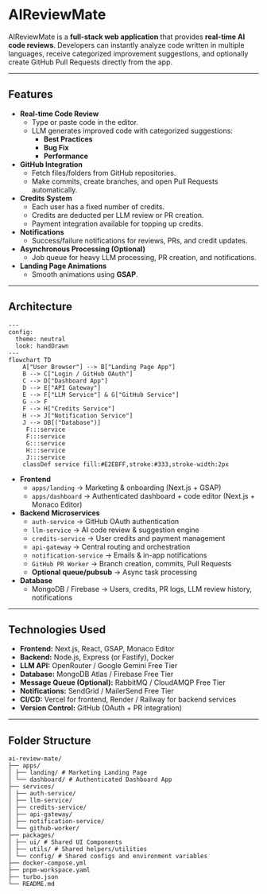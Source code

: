 # AIReviewMate

AIReviewMate is a **full-stack web application** that provides **real-time AI code reviews**. Developers can instantly analyze code written in multiple languages, receive categorized improvement suggestions, and optionally create GitHub Pull Requests directly from the app.  

---

## Features

- **Real-time Code Review**
  - Type or paste code in the editor.
  - LLM generates improved code with categorized suggestions:
    - **Best Practices**
    - **Bug Fix**
    - **Performance**
- **GitHub Integration**
  - Fetch files/folders from GitHub repositories.
  - Make commits, create branches, and open Pull Requests automatically.
- **Credits System**
  - Each user has a fixed number of credits.
  - Credits are deducted per LLM review or PR creation.
  - Payment integration available for topping up credits.
- **Notifications**
  - Success/failure notifications for reviews, PRs, and credit updates.
- **Asynchronous Processing (Optional)**
  - Job queue for heavy LLM processing, PR creation, and notifications.
- **Landing Page Animations**
  - Smooth animations using **GSAP**.

---

## Architecture
```mermaid
---
config:
  theme: neutral
  look: handDrawn
---
flowchart TD
    A["User Browser"] --> B["Landing Page App"]
    B --> C["Login / GitHub OAuth"]
    C --> D["Dashboard App"]
    D --> E["API Gateway"]
    E --> F["LLM Service"] & G["GitHub Service"]
    G --> F
    F --> H["Credits Service"]
    H --> J["Notification Service"]
    J --> DB[("Database")]
     F:::service
     F:::service
     G:::service
     H:::service
     J:::service
    classDef service fill:#E2EBFF,stroke:#333,stroke-width:2px

```


- **Frontend**
  - `apps/landing` → Marketing & onboarding (Next.js + GSAP)
  - `apps/dashboard` → Authenticated dashboard + code editor (Next.js + Monaco Editor)
- **Backend Microservices**
  - `auth-service` → GitHub OAuth authentication
  - `llm-service` → AI code review & suggestion engine
  - `credits-service` → User credits and payment management
  - `api-gateway` → Central routing and orchestration
  - `notification-service` → Emails & in-app notifications
  - `GitHub PR Worker` → Branch creation, commits, Pull Requests
  - **Optional queue/pubsub** → Async task processing
- **Database**
  - MongoDB / Firebase → Users, credits, PR logs, LLM review history, notifications

---

## Technologies Used

- **Frontend:** Next.js, React, GSAP, Monaco Editor
- **Backend:** Node.js, Express (or Fastify), Docker
- **LLM API:** OpenRouter / Google Gemini Free Tier
- **Database:** MongoDB Atlas / Firebase Free Tier
- **Message Queue (Optional):** RabbitMQ / CloudAMQP Free Tier
- **Notifications:** SendGrid / MailerSend Free Tier
- **CI/CD:** Vercel for frontend, Render / Railway for backend services
- **Version Control:** GitHub (OAuth + PR integration)

---

## Folder Structure
```
ai-review-mate/
├── apps/
│ ├── landing/ # Marketing Landing Page
│ └── dashboard/ # Authenticated Dashboard App
├── services/
│ ├── auth-service/
│ ├── llm-service/
│ ├── credits-service/
│ ├── api-gateway/
│ ├── notification-service/
│ └── github-worker/
├── packages/
│ ├── ui/ # Shared UI Components
│ ├── utils/ # Shared helpers/utilities
│ └── config/ # Shared configs and environment variables
├── docker-compose.yml
├── pnpm-workspace.yaml
├── turbo.json
└── README.md
```

